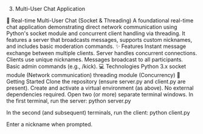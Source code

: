 3. Multi-User Chat Application

💬 Real-time Multi-User Chat (Socket & Threading)
A foundational real-time chat application demonstrating direct network communication using Python's socket module and concurrent client handling via threading. It features a server that broadcasts messages, supports custom nicknames, and includes basic moderation commands.
✨ Features
Instant message exchange between multiple clients.
Server handles concurrent connections.
Clients use unique nicknames.
Messages broadcast to all participants.
Basic admin commands (e.g., /kick).
💻 Technologies
Python 3.x
socket module (Network communication)
threading module (Concurrency)
🚀 Getting Started
Clone the repository (ensure server.py and client.py are present).
Create and activate a virtual environment (as above).
No external dependencies required.
Open two (or more) separate terminal windows.
In the first terminal, run the server:
python server.py

In the second (and subsequent) terminals, run the client:
python client.py

Enter a nickname when prompted.

